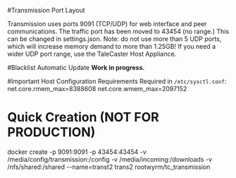 #Transmission Port Layout

Transmission uses ports 9091 (TCP/UDP) for web interface and peer communications. The traffic port has been moved to 43454 (no range.) This can be changed in settings.json.
Note: do not use more than 5 UDP ports, which will increase memory demand to more than 1.25GB! If you need a wider UDP port range, use the TaleCaster Host Appliance.

#Blacklist Automatic Update
**Work in progress.**

#Important Host Configuration Requirements
Required in `/etc/sysctl.conf`:
net.core.rmem_max=8388608
net.core.wmem_max=2097152

# Quick Creation (NOT FOR PRODUCTION)
docker create -p 9091:9091 -p 43454:43454 -v /media/config/transmission:/config -v /media/incoming:/downloads -v /nfs/shared:/shared --name=transt2 trans2 rootwyrm/tc_transmission
